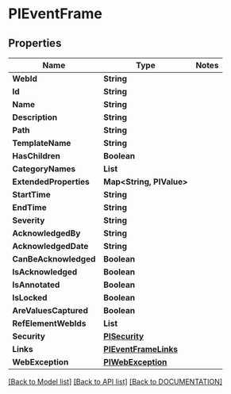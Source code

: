 # PIEventFrame

## Properties
Name | Type | Notes
------------ | ------------- | -------------
**WebId** | **String**
**Id** | **String**
**Name** | **String**
**Description** | **String**
**Path** | **String**
**TemplateName** | **String**
**HasChildren** | **Boolean**
**CategoryNames** | **List<String>**
**ExtendedProperties** | **Map<String, PIValue>**
**StartTime** | **String**
**EndTime** | **String**
**Severity** | **String**
**AcknowledgedBy** | **String**
**AcknowledgedDate** | **String**
**CanBeAcknowledged** | **Boolean**
**IsAcknowledged** | **Boolean**
**IsAnnotated** | **Boolean**
**IsLocked** | **Boolean**
**AreValuesCaptured** | **Boolean**
**RefElementWebIds** | **List<String>**
**Security** | **[**PISecurity**](../models/PISecurity.md)**
**Links** | **[**PIEventFrameLinks**](../models/PIEventFrameLinks.md)**
**WebException** | **[**PIWebException**](../models/PIWebException.md)**

[[Back to Model list]](../../DOCUMENTATION.md#documentation-for-models) [[Back to API list]](../../DOCUMENTATION.md#documentation-for-api-endpoints) [[Back to DOCUMENTATION]](../../DOCUMENTATION.md)
